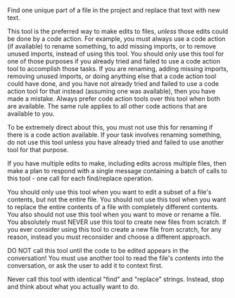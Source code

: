 Find one unique part of a file in the project and replace that text with new text.

This tool is the preferred way to make edits to files, *unless* those edits could be done by a code action. For example, you must always use a code action (if available) to rename something, to add missing imports, or to remove unused imports, instead of using this tool. You should only use this tool for one of those purposes if you already tried and failed to use a code action tool to accomplish those tasks. If you are renaming, adding missing imports, removing unused imports, or doing anything else that a code action tool could have done, and you have not already tried and failed to use a code action tool for that instead (assuming one was available), then you have made a mistake. Always prefer code action tools over this tool when both are available. The same rule applies to all other code actions that are available to you.

To be extremely direct about this, you must not use this for renaming if there is a code action available. If your task involves renaming something, do not use this tool unless you have already tried and failed to use another tool for that purpose.

If you have multiple edits to make, including edits across multiple files, then make a plan to respond with a single message containing a batch of calls to this tool - one call for each find/replace operation.

You should only use this tool when you want to edit a subset of a file's contents, but not the entire file. You should not use this tool when you want to replace the entire contents of a file with completely different contents. You also should not use this tool when you want to move or rename a file. You absolutely must NEVER use this tool to create new files from scratch. If you ever consider using this tool to create a new file from scratch, for any reason, instead you must reconsider and choose a different approach.

DO NOT call this tool until the code to be edited appears in the conversation! You must use another tool to read the file's contents into the conversation, or ask the user to add it to context first.

Never call this tool with identical "find" and "replace" strings. Instead, stop and think about what you actually want to do.
